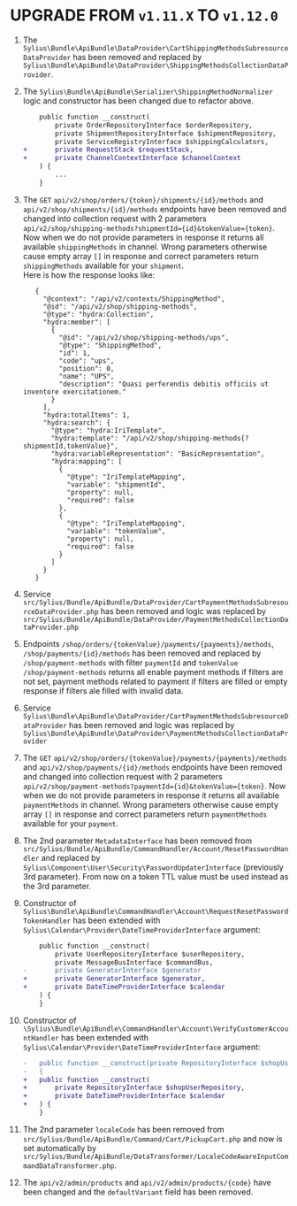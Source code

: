 # UPGRADE FROM `v1.11.X` TO `v1.12.0`

1. The `Sylius\Bundle\ApiBundle\DataProvider\CartShippingMethodsSubresourceDataProvider` has been removed and replaced by `Sylius\Bundle\ApiBundle\DataProvider\ShippingMethodsCollectionDataProvider`.

1. The `Sylius\Bundle\ApiBundle\Serializer\ShippingMethodNormalizer` logic and constructor has been changed due to refactor above.

    ```diff
        public function __construct(
            private OrderRepositoryInterface $orderRepository,
            private ShipmentRepositoryInterface $shipmentRepository,
            private ServiceRegistryInterface $shippingCalculators,
    +       private RequestStack $requestStack,
    +       private ChannelContextInterface $channelContext
        ) {
            ...
        }
    ```

1. The  `GET` `api/v2/shop/orders/{token}/shipments/{id}/methods` and `api/v2/shop/shipments/{id}/methods` endpoints have been removed and changed into collection request with 2 parameters `api/v2/shop/shipping-methods?shipmentId={id}&tokenValue={token}`.
Now when we do not provide parameters in response it returns all available `shippingMethods` in channel.
Wrong parameters otherwise cause empty array `[]` in response and correct parameters return `shippingMethods` available for your `shipment`.     
Here is how the response looks like:
   
   ```
      {
        "@context": "/api/v2/contexts/ShippingMethod",
        "@id": "/api/v2/shop/shipping-methods",
        "@type": "hydra:Collection",
        "hydra:member": [
          {
            "@id": "/api/v2/shop/shipping-methods/ups",
            "@type": "ShippingMethod",
            "id": 1,
            "code": "ups",
            "position": 0,
            "name": "UPS",
            "description": "Quasi perferendis debitis officiis ut inventore exercitationem."
          }
        ],
        "hydra:totalItems": 1,
        "hydra:search": {
          "@type": "hydra:IriTemplate",
          "hydra:template": "/api/v2/shop/shipping-methods{?shipmentId,tokenValue}",
          "hydra:variableRepresentation": "BasicRepresentation",
          "hydra:mapping": [
            {
              "@type": "IriTemplateMapping",
              "variable": "shipmentId",
              "property": null,
              "required": false
            },
            {
              "@type": "IriTemplateMapping",
              "variable": "tokenValue",
              "property": null,
              "required": false
            }
          ]
        }
      }
   ```

1. Service `src/Sylius/Bundle/ApiBundle/DataProvider/CartPaymentMethodsSubresourceDataProvider.php` has been removed and logic was replaced by `src/Sylius/Bundle/ApiBundle/DataProvider/PaymentMethodsCollectionDataProvider.php`

1. Endpoints `/shop/orders/{tokenValue}/payments/{payments}/methods`, `/shop/payments/{id}/methods` has been removed and replaced by `/shop/payment-methods` with filter `paymentId` and `tokenValue`
   `/shop/payment-methods` returns all enable payment methods if filters are not set, payment methods related to payment if filters are filled or empty response if filters ale filled with invalid data.
1. Service `Sylius\Bundle\ApiBundle\DataProvider/CartPaymentMethodsSubresourceDataProvider` has been removed and logic was replaced by `Sylius\Bundle\ApiBundle\DataProvider\PaymentMethodsCollectionDataProvider`

1. The  `GET` `api/v2/shop/orders/{tokenValue}/payments/{payments}/methods` and `api/v2/shop/payments/{id}/methods` endpoints have been removed and changed into collection request with 2 parameters `api/v2/shop/payment-methods?paymentId={id}&tokenValue={token}`.
   Now when we do not provide parameters in response it returns all available `paymentMethods` in channel.
   Wrong parameters otherwise cause empty array `[]` in response and correct parameters return `paymentMethods` available for your `payment`.

1. The 2nd parameter `MetadataInterface` has been removed from `src/Sylius/Bundle/ApiBundle/CommandHandler/Account/ResetPasswordHandler` and replaced by `Sylius\Component\User\Security\PasswordUpdaterInterface` (previously 3rd parameter). From now on a token TTL value must be used instead as the 3rd parameter.

1. Constructor of `Sylius\Bundle\ApiBundle\CommandHandler\Account\RequestResetPasswordTokenHandler` has been extended with `Sylius\Calendar\Provider\DateTimeProviderInterface` argument:

    ```diff
        public function __construct(
            private UserRepositoryInterface $userRepository,
            private MessageBusInterface $commandBus,
    -       private GeneratorInterface $generator
    +       private GeneratorInterface $generator,
    +       private DateTimeProviderInterface $calendar
        ) {
        }
    ```

1. Constructor of `\Sylius\Bundle\ApiBundle\CommandHandler\Account\VerifyCustomerAccountHandler` has been extended with `Sylius\Calendar\Provider\DateTimeProviderInterface` argument:

    ```diff
    -   public function __construct(private RepositoryInterface $shopUserRepository)
    -   {
    +   public function __construct(
    +       private RepositoryInterface $shopUserRepository,
    +       private DateTimeProviderInterface $calendar
    +   ) {
        }
    ```

1. The 2nd parameter `localeCode` has been removed from `src/Sylius/Bundle/ApiBundle/Command/Cart/PickupCart.php` and now is set automatically by `src/Sylius/Bundle/ApiBundle/DataTransformer/LocaleCodeAwareInputCommandDataTransformer.php`.

1. The `api/v2/admin/products` and `api/v2/admin/products/{code}` have been changed and the `defaultVariant` field has been removed.
